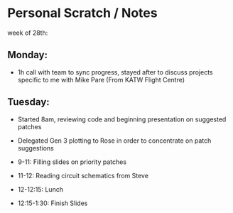 # Personal Scratch / Notes
week of 28th:
## Monday:

- 1h call with team to sync progress, stayed after to discuss projects specific to me with Mike Pare (From KATW Flight Centre)

## Tuesday:

- Started 8am, reviewing code and beginning presentation on suggested patches

- Delegated Gen 3 plotting to Rose in order to concentrate on patch suggestions

- 9-11: Filling slides on priority patches

- 11-12: Reading circuit schematics from Steve

- 12-12:15: Lunch

- 12:15-1:30: Finish Slides
